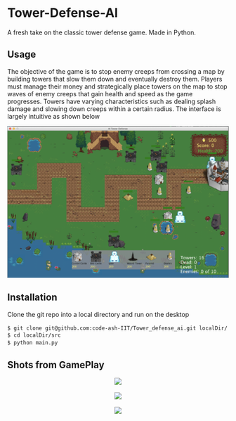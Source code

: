 Tower-Defense-AI
=============

A fresh take on the classic tower defense game. Made in Python.

Usage
-----

The objective of the game is to stop enemy creeps from crossing a map by building towers that slow them down and eventually destroy them. Players must manage their money and strategically place towers on the map to stop waves of enemy creeps that gain health and speed as the game progresses. Towers have varying characteristics such as dealing splash damage and slowing down creeps within a certain radius. The interface is largely intuitive as shown below

<p align="center">
<img src="/Images/GA_Gameplay.png">
</p>

Installation
------------

Clone the git repo into a local directory and run on the desktop
```bash
$ git clone git@github.com:code-ash-IIT/Tower_defense_ai.git localDir/
$ cd localDir/src
$ python main.py
```

Shots from GamePlay
-------------------

<p align="center">
<img src="/Images/1.png">
</p>
<p align="center">
<img src="/Images/2.png">
</p>
<p align="center">
<img src="/Images/3ai.png">
</p>


 
